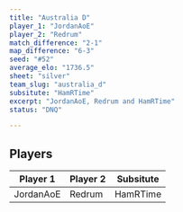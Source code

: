 ```yaml
---
title: "Australia D"
player_1: "JordanAoE"
player_2: "Redrum"
match_difference: "2-1"
map_difference: "6-3"
seed: "#52"
average_elo: "1736.5"
sheet: "silver"
team_slug: "australia_d"
subsitute: "HamRTime"
excerpt: "JordanAoE, Redrum and HamRTime"
status: "DNQ"

---
```

## Players

| Player 1 | Player 2 | Subsitute |
| -- | -- | -- |
| JordanAoE | Redrum | HamRTime |
